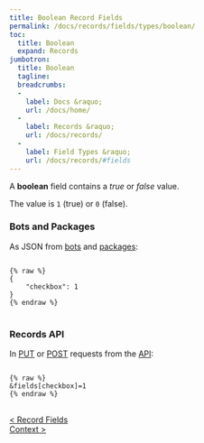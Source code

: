 ```yaml
---
title: Boolean Record Fields
permalink: /docs/records/fields/types/boolean/
toc:
  title: Boolean
  expand: Records
jumbotron:
  title: Boolean
  tagline: 
  breadcrumbs:
  -
    label: Docs &raquo;
    url: /docs/home/
  -
    label: Records &raquo;
    url: /docs/records/
  -
    label: Field Types &raquo;
    url: /docs/records/#fields
---
```


A **boolean** field contains a _true_ or _false_ value.

The value is `1` (true) or `0` (false).

### Bots and Packages

As JSON from [bots](/docs/bots/) and [packages](/docs/packages/):

<pre>
<code class="language-json">
{% raw %}
{
	"checkbox": 1
}
{% endraw %}
</code>
</pre>

### Records API

In [PUT](/docs/api/endpoints/records/#update) or [POST](/docs/api/endpoints/records/#create) requests from the [API](/docs/api/):

<pre>
<code class="language-text">
{% raw %}
&amp;fields[checkbox]=1
{% endraw %}
</code>
</pre>


<div class="section-nav">
	<div class="left">
		<a href="/docs/records/#fields" class="prev">&lt; Record Fields</a>
	</div>
	<div class="right align-right">
		<a href="/docs/records/fields/types/context/" class="next">Context &gt;</a>
	</div>
</div>
<div class="clear"></div>